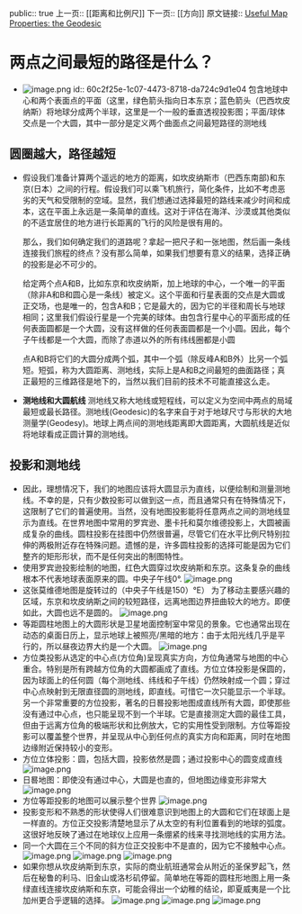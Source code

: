 public:: true
上一页:: [[距离和比例尺]]
下一页:: [[方向]] 
原文链接:: [Useful Map Properties: the Geodesic](https://web.archive.org/web/20180313143727/http://www.progonos.com/furuti/MapProj/Normal/CartProp/Geodesic/geodesic.html)

# 两点之间最短的路径是什么？
- ![image.png](../assets/image_1623379915221_0.png) 
  id:: 60c2f25e-1c07-4473-8718-da724c9d1e04
  包含地球中心和两个表面点的平面（这里，绿色箭头指向日本东京；蓝色箭头（巴西坎皮纳斯）将地球分成两个半球，这里是一个一般的垂直透视投影图；平面/球体交点是一个大圆，其中一部分是定义两个曲面点之间最短路径的测地线
## 圆圈越大，路径越短
- 假设我们准备计算两个遥远的地方的距离，如坎皮纳斯市（巴西东南部)和东京(日本）之间的行程。假设我们可以乘飞机旅行，简化条件，比如不考虑恶劣的天气和受限制的空域。显然，我们想通过选择最短的路线来减少时间和成本，这在平面上永远是一条简单的直线。这对于评估在海洋、沙漠或其他类似的不适宜居住的地方进行长距离的飞行的风险是很有用的。
  
  那么，我们如何确定我们的道路呢？拿起一把尺子和一张地图，然后画一条线连接我们旅程的终点？没有那么简单，如果我们想要有意义的结果，选择正确的投影是必不可少的。
  
  给定两个点A和B，比如东京和坎皮纳斯，加上地球的中心，一个唯一的平面（除非A和B和圆心是一条线）被定义。这个平面和行星表面的交点是大圆或正交场，也是唯一的，包含A和B；它是最大的，因为它的半径和周长与地球相同；这里我们假设行星是一个完美的球体。由包含行星中心的平面形成的任何表面圆都是一个大圆，没有这样做的任何表面圆都是一个小圆。因此，每个子午线都是一个大圆，而除了赤道以外的所有纬线圈都是小圆
  
  点A和B将它们的大圆分成两个弧，其中一个弧（除反峰A和B外）比另一个弧短。短弧，称为大圆距离、测地线，实际上是A和B之间最短的曲面路径；真正最短的三维路径是地下的，当然以我们目前的技术不可能直接这么走。
- **测地线和大圆航线**
  测地线又称大地线或短程线，可以定义为空间中两点的局域最短或最长路径。测地线(Geodesic)的名字来自于对于地球尺寸与形状的大地测量学(Geodesy)。地球上两点间的测地线距离即大圆距离，大圆航线是近似将地球看成正圆计算的测地线。
## 投影和测地线
- 因此，理想情况下，我们的地图应该将大圆显示为直线，以便绘制和测量测地线。不幸的是，只有少数投影可以做到这一点，而且通常只有在特殊情况下，这限制了它们的普遍使用。当然，没有地图投影能将任意两点之间的测地线显示为直线。在世界地图中常用的罗宾逊、墨卡托和莫尔维德投影上，大圆被画成复杂的曲线。圆柱投影在挂图中仍然很普遍，尽管它们在水平比例尺特别拉伸的两极附近存在特殊问题。遗憾的是，许多圆柱投影的选择可能是因为它们整齐的矩形形状，而不是任何突出的制图特性。
- 使用罗宾逊投影绘制的地图，红色大圆穿过坎皮纳斯和东京。这条复杂的曲线根本不代表地球表面原来的圆。中央子午线0°.
  ![image.png](../assets/image_1623380121581_0.png)
- 这张莫维德地图是旋转过的（中央子午线是150）°E） 为了移动主要感兴趣的区域，东京和坎皮纳斯之间的较短路径，远离地图边界扭曲较大的地方。即便如此，大圆也远不是圆的。
  ![image.png](../assets/image_1623380135251_0.png)
- 等距圆柱地图上的大圆形状是卫星地面控制室中常见的景象。它也通常出现在动态的桌面日历上，显示地球上被照亮/黑暗的地方：由于太阳光线几乎是平行的，所以昼夜边界大约是一个大圆。
  ![image.png](../assets/image_1623380147069_0.png)
- 方位类投影从选定的中心点(方位角)呈现真实方向，方位角通常与地图的中心重合。特别是所有跨越方位角的大圆都画成了直线。方位立体投影是保圆的，因为球面上的任何圆（每个测地线、纬线和子午线）仍然映射成一个圆；穿过中心点映射到无限直径圆的测地线，即直线。可惜它一次只能显示一个半球。另一个非常重要的方位投影，著名的日晷投影地图成直线所有大圆，即使那些没有通过中心点，也只能呈现不到一个半球。它是直接测定大圆的最佳工具，但由于远离方位角的极端形状和比例放大，它的实用性受到限制。方位等距投影可以覆盖整个世界，并呈现从中心到任何点的真实方向和距离，同时在地图边缘附近保持较小的变形。
- 方位立体投影：圆，包括大圆，投影依然是圆；通过投影中心的圆变成直线
  ![image.png](../assets/image_1623380795609_0.png)
- 日晷地图：即使没有通过中心，大圆是也直的，但地图边缘变形非常大
  ![image.png](../assets/image_1623380850039_0.png)
- 方位等距投影的地图可以展示整个世界
  ![image.png](../assets/image_1623380870228_0.png)
- 投影变形和不熟悉的形状使得人们很难意识到地图上的大圆和它们在球面上是一样直的。方位正交投影清楚地显示了从太空的有利位置看到的地球的弧度。这很好地反映了通过在地球仪上应用一条绷紧的线来寻找测地线的实用方法。
- 同一个大圆在三个不同的斜方位正交投影中不是直的，因为它不接触中心点。
  ![image.png](../assets/image_1623380939659_0.png) ![image.png](../assets/image_1623380947463_0.png) ![image.png](../assets/image_1623380953441_0.png)
- 如果你想从坎皮纳斯到东京，实际的商业航班通常会从附近的圣保罗起飞，然后在秘鲁的利马、旧金山或洛杉矶停留。简单地在等距的圆柱形地图上用一条绿直线连接坎皮纳斯和东京，可能会得出一个幼稚的结论，即夏威夷是一个比加州更合乎逻辑的选择。
  ![image.png](../assets/image_1623380989977_0.png) ![image.png](../assets/image_1623380995250_0.png) ![image.png](../assets/image_1623381002785_0.png)